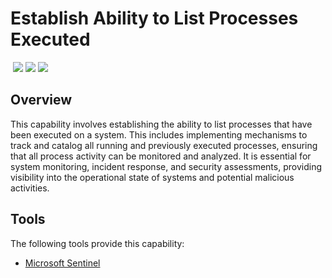# Establish Ability to List Processes Executed
&nbsp;![](https://img.shields.io/badge/ID-C1401-blue)&nbsp;![](https://img.shields.io/badge/Phase-Preparation_%28P0001%29-blue)&nbsp;![](https://img.shields.io/badge/Category-Process-blue)
## Overview
This capability involves establishing the ability to list processes that have been executed on a system. This includes implementing mechanisms to track and catalog all running and previously executed processes, ensuring that all process activity can be monitored and analyzed. It is essential for system monitoring, incident response, and security assessments, providing visibility into the operational state of systems and potential malicious activities.

## Tools
The following tools provide this capability:

- [Microsoft Sentinel](../tool/ms-sentinel/C1401.md)
